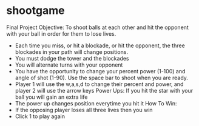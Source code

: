 # shootgame
Final Project
Objective: To shoot balls at each other and hit the opponent with your ball in order for them to lose lives.
  - Each time you miss, or hit a blockade, or hit the opponent, the three blockades in your path will change positions.
  - You must dodge the tower and the blockades
  - You will alternate turns with your opponent
  - You have the opportunity to change your percent power (1-100) and angle of shot (1-90). Use the space bar to shoot when you are ready.
  - Player 1 will use the w,a,s,d to change their percent and power, and player 2 will use the arrow keys
Power Ups: If you hit the star with your ball you will gain an extra life
  - The power up changes position everytime you hit it
How To Win:
  - If the opposing player loses all three lives then you win
  - Click 1 to play again
